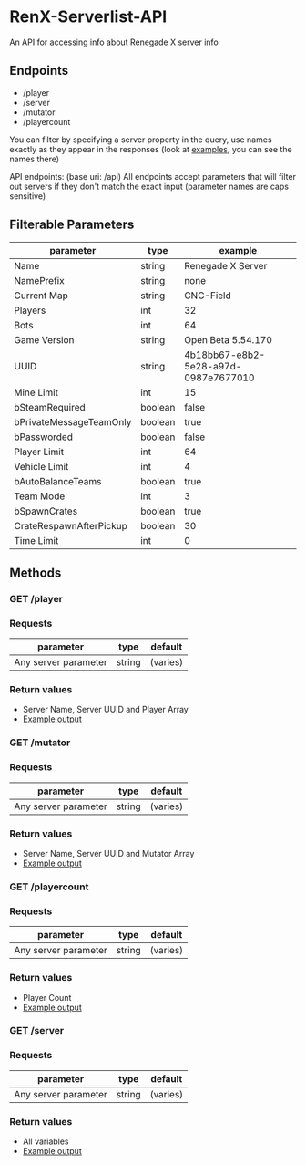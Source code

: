 # RenX-Serverlist-API

An API for accessing info about Renegade X server info

## Endpoints

* /player
* /server
* /mutator
* /playercount

You can filter by specifying a server property in the query, use names exactly as they appear in the responses (look at [examples](examples/), you can see the names there)

API endpoints: (base uri: /api)
All endpoints accept parameters that will filter out servers if they don't match the exact input (parameter names are caps sensitive)

## Filterable Parameters
| parameter | type | example |
| ---- | ---- | ------- |
| Name | string | Renegade X Server |
| NamePrefix | string | none | [Official] |
| Current Map | string | CNC-Field |
| Players | int | 32 |
| Bots | int | 64 | 
| Game Version | string | Open Beta 5.54.170 |
| UUID | string | 4b18bb67-e8b2-5e28-a97d-0987e7677010 |
| Mine Limit | int | 15 |
| bSteamRequired | boolean | false |
| bPrivateMessageTeamOnly | boolean | true |
| bPassworded | boolean | false |
| Player Limit | int | 64 |
| Vehicle Limit | int | 4
| bAutoBalanceTeams | boolean | true |
| Team Mode | int | 3 |
| bSpawnCrates | boolean | true |
| CrateRespawnAfterPickup | boolean | 30 |
| Time Limit | int | 0 |

## Methods
### GET /player
### Requests

| parameter | type | default |
| --------- | ---- | ------- |
| Any server parameter | string | (varies) |

### Return values
* Server Name, Server UUID and Player Array
* [Example output](examples/player.json)

### GET /mutator
### Requests

| parameter | type | default |
| --------- | ---- | ------- |
| Any server parameter | string | (varies) |

### Return values
* Server Name, Server UUID and Mutator Array
* [Example output](examples/mutator.json)

### GET /playercount
### Requests

| parameter | type | default |
| --------- | ---- | ------- |
| Any server parameter | string | (varies) |

### Return values
* Player Count
* [Example output](examples/playercount.json)

### GET /server
### Requests

| parameter | type | default |
| --------- | ---- | ------- |
| Any server parameter | string | (varies) |

### Return values
* All variables
* [Example output](examples/server.json)
